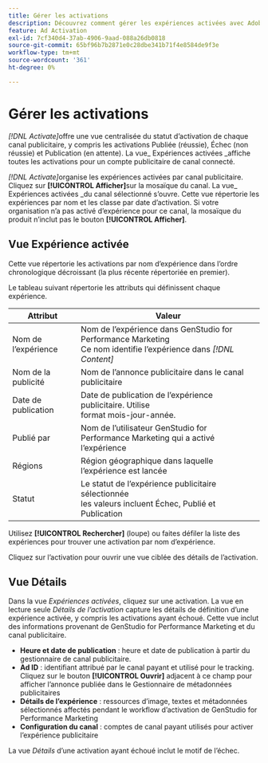 ```yaml
---
title: Gérer les activations
description: Découvrez comment gérer les expériences activées avec Adobe GenStudio for Performance Marketing.
feature: Ad Activation
exl-id: 7cf340d4-37ab-4906-9aad-088a26db0818
source-git-commit: 65bf96b7b2871e0c28dbe341b71f4e8584de9f3e
workflow-type: tm+mt
source-wordcount: '361'
ht-degree: 0%

---
```


# Gérer les activations

_[!DNL Activate]_&#x200B;offre une vue centralisée du statut d’activation de chaque canal publicitaire, y compris les activations Publiée (réussie), Échec (non réussie) et Publication (en attente). La vue_ Expériences activées _affiche toutes les activations pour un compte publicitaire de canal connecté.

_[!DNL Activate]_&#x200B;organise les expériences activées par canal publicitaire. Cliquez sur **[!UICONTROL Afficher]**&#x200B;sur la mosaïque du canal. La vue_ Expériences activées _du canal sélectionné s’ouvre. Cette vue répertorie les expériences par nom et les classe par date d’activation. Si votre organisation n’a pas activé d’expérience pour ce canal, la mosaïque du produit n’inclut pas le bouton **[!UICONTROL Afficher]**.

## Vue Expérience activée

Cette vue répertorie les activations par nom d’expérience dans l’ordre chronologique décroissant (la plus récente répertoriée en premier).

Le tableau suivant répertorie les attributs qui définissent chaque expérience.

| Attribut | Valeur |
|------------------|---------------------------------------------------------------------------------------------|
| Nom de l’expérience | Nom de l’expérience dans GenStudio for Performance Marketing<br>Ce nom identifie l’expérience dans _[!DNL Content]_ |
| Nom de la publicité | Nom de l’annonce publicitaire dans le canal publicitaire |
| Date de publication | Date de publication de l’expérience publicitaire. Utilise <br> format mois-jour-année. |
| Publié par | Nom de l’utilisateur GenStudio for Performance Marketing qui a activé l’expérience |
| Régions | Région géographique dans laquelle l’expérience est lancée |
| Statut | Le statut de l’expérience publicitaire sélectionnée <br> les valeurs incluent Échec, Publié et Publication |

Utilisez **[!UICONTROL Rechercher]** (loupe) ou faites défiler la liste des expériences pour trouver une activation par nom d’expérience.

Cliquez sur l’activation pour ouvrir une vue ciblée des détails de l’activation.

## Vue Détails

Dans la vue _Expériences activées_, cliquez sur une activation. La vue en lecture seule _Détails de l’activation_ capture les détails de définition d’une expérience activée, y compris les activations ayant échoué. Cette vue inclut des informations provenant de GenStudio for Performance Marketing et du canal publicitaire.

* **Heure et date de publication** : heure et date de publication à partir du gestionnaire de canal publicitaire.
* **Ad ID** : identifiant attribué par le canal payant et utilisé pour le tracking. Cliquez sur le bouton **[!UICONTROL Ouvrir]** adjacent à ce champ pour afficher l’annonce publiée dans le Gestionnaire de métadonnées publicitaires
* **Détails de l’expérience** : ressources d’image, textes et métadonnées sélectionnés affectés pendant le workflow d’activation de GenStudio for Performance Marketing
* **Configuration du canal** : comptes de canal payant utilisés pour activer l’expérience publicitaire

La vue _Détails_ d’une activation ayant échoué inclut le motif de l’échec.
